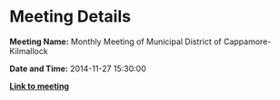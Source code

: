# Meeting Details

**Meeting Name:** Monthly Meeting of Municipal District of Cappamore-Kilmallock

**Date and Time:** 2014-11-27 15:30:00

**<a href="https://www.limerick.ie/council/whats-on/monthly-meeting-municipal-district-cappamore-kilmallock-13" target="_blank">Link to meeting</a>**
